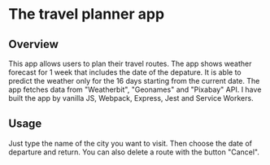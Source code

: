 # The travel planner app

## Overview
This app allows users to plan their travel routes. The app shows weather forecast for 1 week that includes the date of the depature. It is able to predict the weather only for the 16 days starting from the current date.
The app fetches data from "Weatherbit", "Geonames" and "Pixabay" API. I have built the app by vanilla JS, Webpack, Express, Jest and Service Workers.

## Usage
Just type the name of the city you want to visit. Then choose the date of departure and return. You can also delete a route with the button "Cancel".
